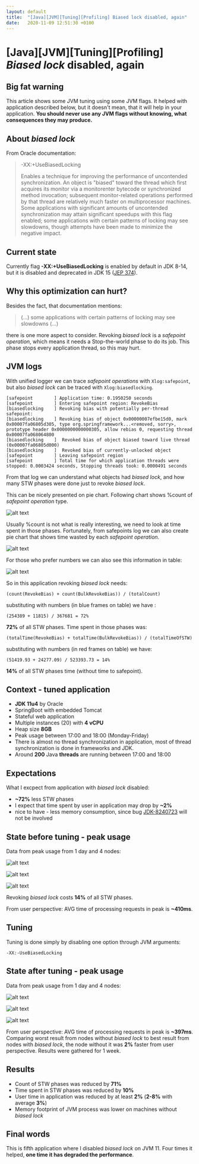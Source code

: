 ```yaml
---
layout: default
title:  "[Java][JVM][Tuning][Profiling] Biased lock disabled, again"
date:   2020-11-09 12:51:30 +0100
---
```


# [Java][JVM][Tuning][Profiling] _Biased lock_ disabled, again
## Big fat warning

This article shows some JVM tuning using some JVM flags. It helped with application described below, but it doesn't mean, that it will help in your application. 
**You should never use any JVM flags without knowing, what consequences they may produce.**

## About _biased lock_
From Oracle documentation:

> -XX:+UseBiasedLocking 
> 
>Enables a technique for improving the performance of uncontended synchronization. An object is "biased" toward the thread which first acquires its monitor via a monitorenter bytecode or synchronized method invocation; subsequent monitor-related operations performed by that thread are relatively much faster on multiprocessor machines. Some applications with significant amounts of uncontended synchronization may attain significant speedups with this flag enabled; some applications with certain patterns of locking may see slowdowns, though attempts have been made to minimize the negative impact.

## Current state

Currently flag **-XX:+UseBiasedLocking** is enabled by default in JDK 8-14, but it is disabled and deprecated in JDK 15 ([JEP 374](https://openjdk.java.net/jeps/374)).

## Why this optimization can hurt?
Besides the fact, that documentation mentions:

> (...) some applications with certain patterns of locking may see slowdowns (...)

there is one more aspect to consider. Revoking _biased lock_ is a _safepoint operation_, which means it needs a Stop-the-world phase to do its job. This phase stops every application thread, so this may hurt. 

## JVM logs
With unified logger we can trace _safepoint operations_ with ```Xlog:safepoint```, but also _biased lock_ can be traced with ```Xlog:biasedlocking```.

```
[safepoint        ] Application time: 0.1950250 seconds
[safepoint        ] Entering safepoint region: RevokeBias
[biasedlocking    ] Revoking bias with potentially per-thread safepoint:
[biasedlocking    ] Revoking bias of object 0x00000007efbe15d0, mark 0x00007fa06805d305, type org.springframework...<removed, sorry>, prototype header 0x0000000000000305, allow rebias 0, requesting thread 0x00007fa068064800
[biasedlocking    ]  Revoked bias of object biased toward live thread (0x00007fa06805d000)
[biasedlocking    ]  Revoked bias of currently-unlocked object
[safepoint        ] Leaving safepoint region
[safepoint        ] Total time for which application threads were stopped: 0.0003424 seconds, Stopping threads took: 0.0000491 seconds
```

From that log we can understand what objects had _biased lock_, and how many STW phases were done just to revoke _biased lock_.

This can be nicely presented on pie chart. Following chart shows %count of _safepoint operation_ type.

![alt text](/assets/biased/0.jpeg "chart 0")

Usually %count is not what is really interesting, we need to look at time spent in those phases. Fortunately, from safepoints log we can also create pie chart that shows time wasted by each _safepoint operation_. 

![alt text](/assets/biased/1.jpeg "chart 1")

For those who prefer numbers we can also see this information in table:

![alt text](/assets/biased/2.png "chart 2")

So in this application revoking _biased lock_ needs:

```
(count(RevokeBias) + count(BulkRevokeBias)) / (totalCount)
```
substituting with numbers (in blue frames on table) we have :

```
(254389 + 11815) / 367681 = 72%
```
**72%** of all STW phases. Time spent in those phases was:

```
(totalTime(RevokeBias) + totalTime(BulkRevokeBias)) / (totalTimeOfSTW)
```
substituting with numbers (in red frames on table) we have:

```
(51419.93 + 24277.09) / 523393.73 = 14%
```
**14%** of all STW phases time (without time to safepoint).

## Context - tuned application 
* **JDK 11u4** by Oracle
* SpringBoot with embedded Tomcat
* Stateful web application
* Multiple instances (20) with **4 vCPU**
* Heap size **8GB**
* Peak usage between 17:00 and 18:00 (Monday-Friday)
* There is almost no thread synchronization in application, most of thread synchronization is done in frameworks and JDK.
* Around **200** Java **threads** are running between 17:00 and 18:00

## Expectations
What I excpect from application with _biased lock_ disabled:

* **~72%** less STW phases
* I expect that time spent by user in application may drop by **~2%**
* nice to have - less memory consumption, since bug [JDK-8240723](http://bugs.openjdk.java.net/browse/JDK-8240723) will not be involved

## State before tuning - peak usage
Data from peak usage from 1 day and 4 nodes:

![alt text](/assets/biased/3.jpeg "chart 3")

![alt text](/assets/biased/4.jpeg "chart 4")

![alt text](/assets/biased/5.png "chart 5")

Revoking _biased lock_ costs **14%** of all STW phases.

From user perspective: AVG time of processing requests in peak is **~410ms**.

## Tuning
Tuning is done simply by disabling one option through JVM arguments:

```-XX:-UseBiasedLocking```

## State after tuning - peak usage

Data from peak usage from 1 day and 4 nodes:

![alt text](/assets/biased/6.jpeg "chart 6")

![alt text](/assets/biased/7.jpeg "chart 7")

![alt text](/assets/biased/8.png "chart 8")

From user perspective: AVG time of processing requests in peak is **~397ms**. 
Comparing worst result from nodes without _biased lock_ to best result from nodes with _biased lock_,
the node without it was **2%** faster from user perspective. Results were gathered for 1 week.

## Results

* Count of STW phases was reduced by **71%**
* Time spent in STW phases was reduced by **10%**
* User time in application was reduced by at least **2%** (**2-8%** with average **3%**)
* Memory footprint of JVM process was lower on machines without _biased lock_

## Final words

This is fifth application where I disabled _biased lock_ on JVM 11. Four times it helped, **one time it has degraded the performance**.

